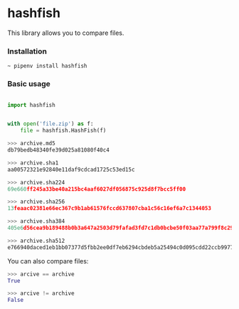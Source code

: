 # hashfish


This library allows you to compare files.

### Installation

```
~ pipenv install hashfish
```


### Basic usage

```python

import hashfish


with open('file.zip') as f:
    file = hashfish.HashFish(f)

>>> archive.md5
db79bedb48340fe39d025a81080f40c4

>>> archive.sha1
aa00572321e92840e11daf9cdcad1725c53ed15c

>>> archive.sha224
69e660ff245a33be40a215bc4aaf6027df056875c925d8f7bcc5ff00

>>> archive.sha256
13feaac02381e66ec367c9b1ab61576fccd637807cba1c56c16ef6a7c1344053

>>> archive.sha384
405e6d56cea9b189488b0b3a647a2503d79fafad3fd7c1db0bcbe50f03aa77a799f8c29efc098212a964b537e83b3867

>>> archive.sha512
e766940daced1eb1bb07377d5fbb2ee0df7eb6294cbdeb5a25494c0d095cdd22ccb9977f11a4901549d8ed847ef10bb225f68e03214357a458c565500b17a671
```

You can also compare files:

```python
>>> arcive == archive
True

>>> arcive != archive
False
```
